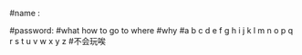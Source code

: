 #name :

#password:
#what how to go to where
#why
#a b c d e f g h i j k l m n o p q r s t u v w x y z
#不会玩唉
